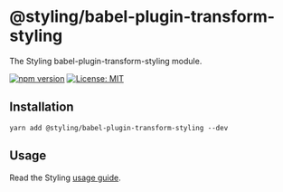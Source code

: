 # @styling/babel-plugin-transform-styling

The Styling babel-plugin-transform-styling module.

[![npm version](https://badge.fury.io/js/%40styling%2Fbabel-plugin-transform-styling.svg)](https://badge.fury.io/js/%40styling%2Fbabel-plugin-transform-styling)
[![License: MIT](https://img.shields.io/badge/License-MIT-yellow.svg)](LICENSE)

## Installation

```shell
yarn add @styling/babel-plugin-transform-styling --dev
```

## Usage

Read the Styling [usage guide](../../README.md#usage).
